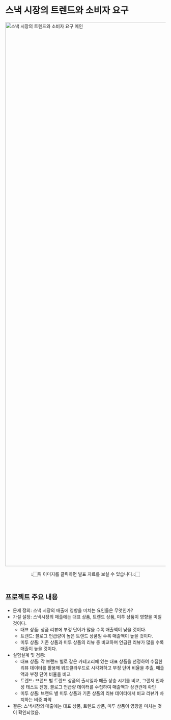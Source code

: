 # 스낵 시장의 트렌드와 소비자 요구
[<img width="1707" alt="스낵 시장의 트렌드와 소비자 요구 메인" src="https://github.com/user-attachments/assets/0b081e03-a19c-49b6-9da8-27dc8d309ee8">](https://github.com/hyenns/Python_project/blob/main/%E1%84%89%E1%85%B3%E1%84%82%E1%85%A2%E1%86%A8_%E1%84%89%E1%85%B5%E1%84%8C%E1%85%A1%E1%86%BC%E1%84%8B%E1%85%B4_%E1%84%90%E1%85%B3%E1%84%85%E1%85%A6%E1%86%AB%E1%84%83%E1%85%B3%E1%84%8B%E1%85%AA_%E1%84%89%E1%85%A9%E1%84%87%E1%85%B5%E1%84%8C%E1%85%A1_%E1%84%8B%E1%85%AD%E1%84%80%E1%85%AE.pdf)
<div align="center"> 👆🏻위 이미지를 클릭하면 발표 자료를 보실 수 있습니다.👆🏻 </div><br>

## 프로젝트 주요 내용
- 문제 정의: 스낵 시장의 매출에 영향을 미치는 요인들은 무엇인가?
- 가설 설정: 스낵시장의 매출에는 대표 상품, 트렌드 상품, 미투 상품이 영향을 미칠 것이다.
  - 대표 상품: 상품 리뷰에 부정 단어가 많을 수록 매출액이 낮을 것이다.
  - 트렌드: 블로그 언급량이 높은 트렌드 상품일 수록 매출액이 높을 것이다. 
  - 미투 상품: 기존 상품과 미투 상품의 리뷰 중 비교하며 언급된 리뷰가 많을 수록 매출이 높을 것이다. 
- 실험설계 및 검증: 
  - 대표 상품: 각 브랜드 별로 같은 카테고리에 있는 대표 상품을 선정하여 수집한 리뷰 데이터를 활용해 워드클라우드로 시각화하고 부정 단어 비율을 추출, 매출액과 부정 단어 비율을 비교
  - 트렌드: 브랜드 별 트렌드 상품의 출시일과 매출 상승 시기를 비교, 그랜저 인과성 테스트 진행, 블로그 언급량 데이터를 수집하여 매출액과 상관관계 확인
  - 미투 상품: 브랜드 별 미투 상품과 기존 상품의 리뷰 데이터에서 비교 리뷰가 차지하는 비중 파악
- 결론: 스낵시장의 매출에는 대표 상품, 트렌드 상품, 미투 상품이 영향을 미치는 것이 확인되었음.

